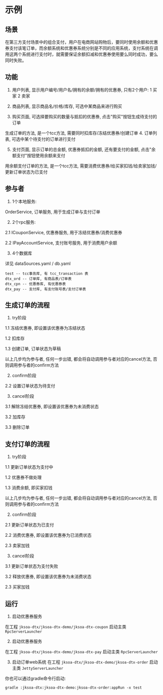 
# 示例

## 场景
在第三方支付场景中的组合支付，用户在电商网站购物后，要同时使用余额和优惠券支付该笔订单，而余额系统和优惠券系统分别是不同的应用系统，支付系统在调用这两个系统进行支付时，就需要保证余额扣减和优惠券使用要么同时成功，要么同时失败。

## 功能
1. 用户列表, 显示用户编号/用户名/拥有的余额/拥有的优惠券, 只有2个用户: 1 买家 2 卖家

2. 商品列表, 显示商品名/价格/库存, 可选中某商品来进行购买

3. 购买页面, 可选择要购买的数量与抵扣的优惠券, 点击"购买"按钮生成待支付的订单

生成订单的方法, 是一个tcc方法, 需要同时扣库存/冻结优惠券/创建订单
4. 订单列表, 可选中某个待支付的订单进行支付

5. 支付页面, 显示订单的总金额, 优惠券抵扣的金额, 还有要支付的金额, 点击"余额支付"按钮使用余额来支付

用余额支付订单的方法, 是一个tcc方法, 需要消费优惠券/给买家扣钱/给卖家加钱/更新订单状态为已支付

## 参与者
1. 1个本地服务: 

OrderService, 订单服务, 用于生成订单与支付订单

2. 2个rpc服务:

2.1 ICouponService, 优惠券服务, 用于冻结优惠券/消费优惠券

2.2 IPayAccountService, 支付账号服务, 用于消费用户余额

3. 4个数据库

详见 dataSources.yaml / db.yaml

```
test -- tcc事务库, 有 tcc_transaction 表
dtx_ord -- 订单库, 有商品表/订单表
dtx_cpn -- 优惠券库, 有优惠券表
dtx_pay -- 支付库, 有支付账号表/支付订单表
```

## 生成订单的流程
1. try阶段

1.1 冻结优惠券, 即设置该优惠券为冻结状态

1.2 扣库存

1.3 创建订单, 订单状态为草稿

以上几步均为参与者, 任何一步出错, 都会将自动调用参与者对应的cancel方法, 否则调用参与者的confirm方法

2. confirm阶段

2.2 设置订单状态为待支付

3. cancel阶段

3.1 解除冻结优惠券, 即设置该优惠券为未消费状态

3.2 加库存

3.3 删除订单

## 支付订单的流程
1. try阶段

1.1 更新订单状态为支付中

1.2 优惠券不做处理

1.3 消费余额, 即买家扣钱

以上几步均为参与者, 任何一步出错, 都会将自动调用参与者对应的cancel方法, 否则调用参与者的confirm方法

2. confirm阶段

2.1 更新订单状态为已支付

2.2 消费优惠券, 即设置该优惠券为已消费状态

2.3 卖家加钱

3. cancel阶段

3.1 更新订单状态为支付失败

3.2 释放优惠券, 即设置该优惠券为未消费状态

2.3 买家加钱

## 运行

1. 启动优惠券服务

在工程 `jksoa-dtx/jksoa-dtx-demo/jksoa-dtx-coupon` 启动主类 `RpcServerLauncher` 

2. 启动优惠券服务

在工程 `jksoa-dtx/jksoa-dtx-demo/jksoa-dtx-pay` 启动主类 `RpcServerLauncher`

3. 启动订单web系统
在工程 `jksoa-dtx/jksoa-dtx-demo/jksoa-dtx-order` 启动主类 `JettyServerLauncher`

你也可以通过gradle命令行启动:

`gradle :jksoa-dtx:jksoa-dtx-demo:jksoa-dtx-order:appRun -x test`
